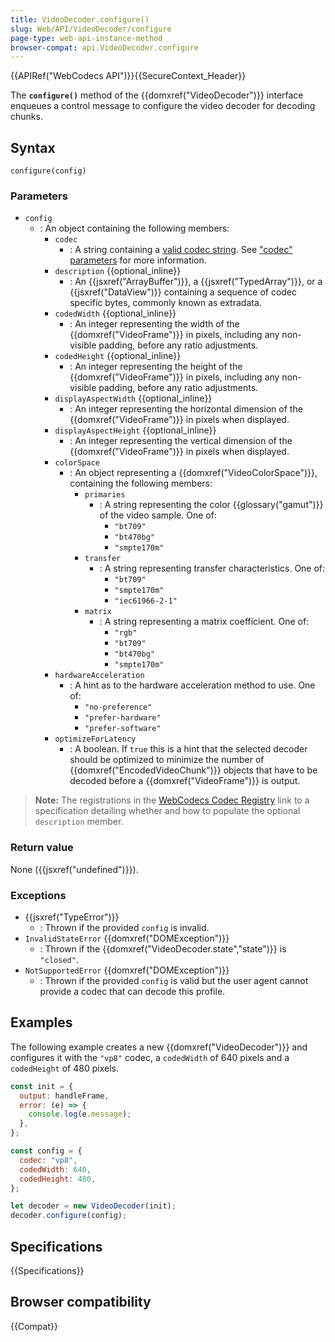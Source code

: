 ```yaml
---
title: VideoDecoder.configure()
slug: Web/API/VideoDecoder/configure
page-type: web-api-instance-method
browser-compat: api.VideoDecoder.configure
---
```


{{APIRef("WebCodecs API")}}{{SecureContext_Header}}

The **`configure()`** method of the {{domxref("VideoDecoder")}} interface enqueues a control message to configure the video decoder for decoding chunks.

## Syntax

```js-nolint
configure(config)
```

### Parameters

- `config`
  - : An object containing the following members:
    - `codec`
      - : A string containing a [valid codec string](https://www.w3.org/TR/webcodecs-codec-registry/#video-codec-registry). See ["codec" parameters](/en-US/docs/Web/Media/Formats/codecs_parameter) for more information.
    - `description` {{optional_inline}}
      - : An {{jsxref("ArrayBuffer")}}, a {{jsxref("TypedArray")}}, or a {{jsxref("DataView")}} containing a sequence of codec specific bytes, commonly known as extradata.
    - `codedWidth` {{optional_inline}}
      - : An integer representing the width of the {{domxref("VideoFrame")}} in pixels, including any non-visible padding, before any ratio adjustments.
    - `codedHeight` {{optional_inline}}
      - : An integer representing the height of the {{domxref("VideoFrame")}} in pixels, including any non-visible padding, before any ratio adjustments.
    - `displayAspectWidth` {{optional_inline}}
      - : An integer representing the horizontal dimension of the {{domxref("VideoFrame")}} in pixels when displayed.
    - `displayAspectHeight` {{optional_inline}}
      - : An integer representing the vertical dimension of the {{domxref("VideoFrame")}} in pixels when displayed.
    - `colorSpace`
      - : An object representing a {{domxref("VideoColorSpace")}}, containing the following members:
        - `primaries`
          - : A string representing the color {{glossary("gamut")}} of the video sample. One of:
            - `"bt709"`
            - `"bt470bg"`
            - `"smpte170m"`
        - `transfer`
          - : A string representing transfer characteristics. One of:
            - `"bt709"`
            - `"smpte170m"`
            - `"iec61966-2-1"`
        - `matrix`
          - : A string representing a matrix coefficient. One of:
            - `"rgb"`
            - `"bt709"`
            - `"bt470bg"`
            - `"smpte170m"`
    - `hardwareAcceleration`
      - : A hint as to the hardware acceleration method to use. One of:
        - `"no-preference"`
        - `"prefer-hardware"`
        - `"prefer-software"`
    - `optimizeForLatency`
      - : A boolean. If `true` this is a hint that the selected decoder should be optimized to minimize the number of {{domxref("EncodedVideoChunk")}} objects that have to be decoded before a {{domxref("VideoFrame")}} is output.

> **Note:** The registrations in the [WebCodecs Codec Registry](https://www.w3.org/TR/webcodecs-codec-registry/#audio-codec-registry) link to a specification detailing whether and how to populate the optional `description` member.

### Return value

None ({{jsxref("undefined")}}).

### Exceptions

- {{jsxref("TypeError")}}
  - : Thrown if the provided `config` is invalid.
- `InvalidStateError` {{domxref("DOMException")}}
  - : Thrown if the {{domxref("VideoDecoder.state","state")}} is `"closed"`.
- `NotSupportedError` {{domxref("DOMException")}}
  - : Thrown if the provided `config` is valid but the user agent cannot provide a codec that can decode this profile.

## Examples

The following example creates a new {{domxref("VideoDecoder")}} and configures it with the `"vp8"` codec, a `codedWidth` of 640 pixels and a `codedHeight` of 480 pixels.

```js
const init = {
  output: handleFrame,
  error: (e) => {
    console.log(e.message);
  },
};

const config = {
  codec: "vp8",
  codedWidth: 640,
  codedHeight: 480,
};

let decoder = new VideoDecoder(init);
decoder.configure(config);
```

## Specifications

{{Specifications}}

## Browser compatibility

{{Compat}}
